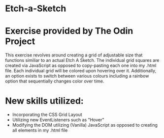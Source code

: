 # Etch-a-Sketch
# Exercise provided by The Odin Project

This exercise revolves around creating a grid of adjustable size that functions similiar to an actual Etch A Sketch.
The individual grid squares are created via JavaScript as opposed to copy-pasting each one into my .html file.
Each individual grid will be colored upon hovering over it.
Additionally, an option exists to switch between various colours including a rainbow option that sequentially changes color over time.

# New skills utilized:
- Incorporating the CSS Grid Layout
- Utilizing new EventListeners such as "Hover"
- Modifying the DOM utilizing (Vanilla) JavaScript as opposed to creating all elements in my .html file
